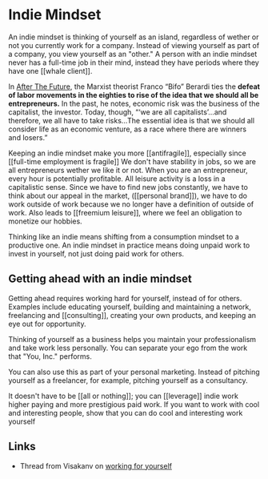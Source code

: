 # Indie Mindset

An indie mindset is thinking of yourself as an island, regardless of wether or not you currently work for a company. Instead of viewing yourself as part of a company, you view yourself as an "other." A person with an indie mindset never has a full-time job in their mind, instead they have periods where they have one [[whale client]].

In [After The Future](https://www.amazon.com/After-Future-Franco-Bifo-Berardi/dp/1849350590), the Marxist theorist Franco “Bifo” Berardi ties the **defeat of labor movements in the eighties to rise of the idea that we should all be entrepreneurs.** In the past, he notes, economic risk was the business of the capitalist, the investor. Today, though, “‘we are all capitalists’…and therefore, we all have to take risks…The essential idea is that we should all consider life as an economic venture, as a race where there are winners and losers.”

Keeping an indie mindset make you more [[antifragile]], especially since [[full-time employment is fragile]] We don't have stability in jobs, so we are all entrepreneurs wether we like it or not. When you are an entrepreneur, every hour is potentially profitable. All leisure activity is a loss in a capitalistic sense. Since we have to find new jobs constantly, we have to think about our appeal in the market, ([[personal brand]]), we have to do work outside of work because we no longer have a definition of outside of work. Also leads to [[freemium leisure]], where we feel an obligation to monetize our hobbies.

Thinking like an indie means shifting from a consumption mindset to a productive one. An indie mindset in practice means doing unpaid work to invest in yourself, not just doing paid work for others.

## Getting ahead with an indie mindset

Getting ahead requires working hard for yourself, instead of for others. Examples include educating yourself, building and maintaining a network, freelancing and [[consulting]], creating your own products, and keeping an eye out for opportunity.

Thinking of yourself as a business helps you maintain your professionalism and take work less personally. You can separate your ego from the work that "You, Inc." performs.

You can also use this as part of your personal marketing. Instead of pitching yourself as a freelancer, for example, pitching yourself as a consultancy.

It doesn't have to be [[all or nothing]]; you can [[leverage]] indie work higher paying and more prestigious paid work. If you want to work with cool and interesting people, show that you can do cool and interesting work yourself

## Links

- Thread from Visakanv on [working for yourself](https://twitter.com/visakanv/status/1448290320035172358)
